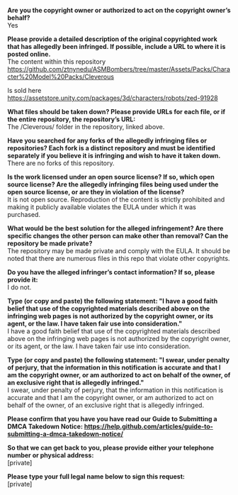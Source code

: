 **Are you the copyright owner or authorized to act on the copyright owner’s behalf?**   
Yes

**Please provide a detailed description of the original copyrighted work that has allegedly been infringed. If possible, include a URL to where it is posted online.**   
The content within this repository   
https://github.com/ztnynedu/ASMBombers/tree/master/Assets/Packs/Character%20Model%20Packs/Cleverous

Is sold here   
https://assetstore.unity.com/packages/3d/characters/robots/zed-91928  

**What files should be taken down? Please provide URLs for each file, or if the entire repository, the repository’s URL:**   
The /Cleverous/ folder in the repository, linked above.

**Have you searched for any forks of the allegedly infringing files or repositories? Each fork is a distinct repository and must be identified separately if you believe it is infringing and wish to have it taken down.**   
There are no forks of this repository.

**Is the work licensed under an open source license? If so, which open source license? Are the allegedly infringing files being used under the open source license, or are they in violation of the license?**   
It is not open source. Reproduction of the content is strictly prohibited and making it publicly available violates the EULA under which it was purchased.

**What would be the best solution for the alleged infringement? Are there specific changes the other person can make other than removal? Can the repository be made private?**   
The repository may be made private and comply with the EULA. It should be noted that there are numerous files in this repo that violate other copyrights.

**Do you have the alleged infringer’s contact information? If so, please provide it:**   
I do not.

**Type (or copy and paste) the following statement: "I have a good faith belief that use of the copyrighted materials described above on the infringing web pages is not authorized by the copyright owner, or its agent, or the law. I have taken fair use into consideration."**   
I have a good faith belief that use of the copyrighted materials described above on the infringing web pages is not authorized by the copyright owner, or its agent, or the law. I have taken fair use into consideration.

**Type (or copy and paste) the following statement: "I swear, under penalty of perjury, that the information in this notification is accurate and that I am the copyright owner, or am authorized to act on behalf of the owner, of an exclusive right that is allegedly infringed."**   
I swear, under penalty of perjury, that the information in this notification is accurate and that I am the copyright owner, or am authorized to act on behalf of the owner, of an exclusive right that is allegedly infringed.

**Please confirm that you have you have read our Guide to Submitting a DMCA Takedown Notice: https://help.github.com/articles/guide-to-submitting-a-dmca-takedown-notice/**  

**So that we can get back to you, please provide either your telephone number or physical address:**   
[private]  

**Please type your full legal name below to sign this request:**   
[private]  
